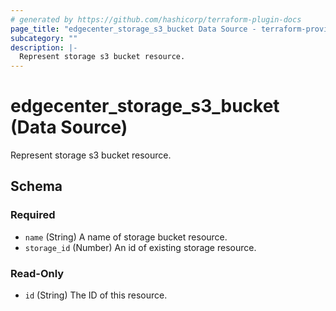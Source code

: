 ```yaml
---
# generated by https://github.com/hashicorp/terraform-plugin-docs
page_title: "edgecenter_storage_s3_bucket Data Source - terraform-provider-edgecenter"
subcategory: ""
description: |-
  Represent storage s3 bucket resource.
---
```


# edgecenter_storage_s3_bucket (Data Source)

Represent storage s3 bucket resource.



<!-- schema generated by tfplugindocs -->
## Schema

### Required

- `name` (String) A name of storage bucket resource.
- `storage_id` (Number) An id of existing storage resource.

### Read-Only

- `id` (String) The ID of this resource.


